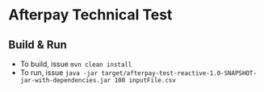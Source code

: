 # Afterpay Technical Test

## Build & Run
* To build, issue `mvn clean install`
* To run, issue `java -jar target/afterpay-test-reactive-1.0-SNAPSHOT-jar-with-dependencies.jar 100 inputFile.csv`

